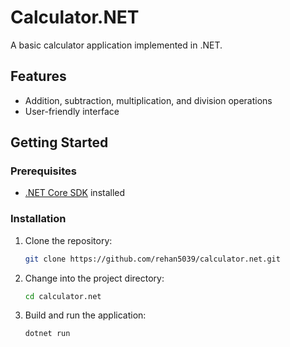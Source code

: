 # Calculator.NET

A basic calculator application implemented in .NET.

## Features

- Addition, subtraction, multiplication, and division operations
- User-friendly interface

## Getting Started

### Prerequisites

- [.NET Core SDK](https://dotnet.microsoft.com/download) installed

### Installation

1. Clone the repository:
   ```bash
   git clone https://github.com/rehan5039/calculator.net.git
   ```

2. Change into the project directory:
   ```bash
   cd calculator.net
   ```

3. Build and run the application:
   ```bash
   dotnet run
   ```